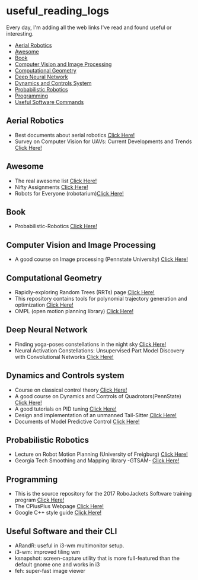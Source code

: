# useful_reading_logs
Every day, I'm adding all the web links I've read and found useful or interesting. 

* [Aerial Robotics](https://github.com/gajena/useful_reading_logs#aerial-robotics)
* [Awesome](https://github.com/gajena/useful_reading_logs#awesome)
* [Book](https://github.com/gajena/useful_reading_logs#book)
* [Computer Vision and Image Processing](https://github.com/gajena/useful_reading_logs#computer-vision-and-image-processing)
* [Computational Geometry](https://github.com/gajena/useful_reading_logs#computational-geometry)
* [Deep Neural Network](https://github.com/gajena/useful_reading_logs#deep-neural-network)
* [Dynamics and Controls System](https://github.com/gajena/useful_reading_logs#dynamics-and-controls-system)
* [Probabilistic Robotics](https://github.com/gajena/useful_reading_logs#probabilistic-robotics)
* [Programming](https://github.com/gajena/useful_reading_logs#programming)
* [Useful Software Commands](https://github.com/gajena/useful_reading_logs#useful-software-and-their-cli)
## Aerial Robotics
* Best documents about aerial robotics [Click Here!](http://www.kostasalexis.com/literature-and-links1.html)
* Survey on Computer Vision for UAVs: Current Developments and Trends [Click Here!](https://link.springer.com/content/pdf/10.1007%2Fs10846-017-0483-z.pdf)

## Awesome
* The real awesome list [Click Here!](https://github.com/sindresorhus/awesome#gaming)
* Nifty Assignments [Click Here!](http://nifty.stanford.edu/)
* Robots for Everyone (robotarium)[Click Here!](https://www.news.gatech.edu/features/robotarium-robotics-lab-accessible-all)

## Book
*  Probabilistic-Robotics [Click Here!](http://www.probabilistic-robotics.org/)

## Computer Vision and Image Processing
* A good course on Image processing (Pennstate University) [Click Here!](http://www.cse.psu.edu/~rtc12/CSE486/)

## Computational Geometry
* Rapidly-exploring Random Trees (RRTs) page [Click Here!](http://msl.cs.uiuc.edu/rrt/)
* This repository contains tools for polynomial trajectory generation and optimization [Click Here!](https://github.com/gajena/mav_trajectory_generation)
* OMPL (open motion planning library) [Click Here!](http://ompl.kavrakilab.org/index.html)

## Deep Neural Network
* Finding yoga-poses constellations in the night sky [Click Here!](http://community.wolfram.com/groups/-/m/t/1207400)
* Neural Activation Constellations: Unsupervised Part Model Discovery with Convolutional Networks [Click Here!](https://www.cv-foundation.org/openaccess/content_iccv_2015/papers/Simon_Neural_Activation_Constellations_ICCV_2015_paper.pdf)

## Dynamics and Controls system
* Course on classical control theory [Click Here!](http://www.dis.uniroma1.it/~lanari/ControlSystems/CS_Lectures_en.html)
* A good course on Dynamics and Controls of Quadrotors(PennState) [Click Here!](https://www.coursera.org/learn/robotics-flight/home/welcome)
* A good tutorials on PID tuning [Click Here!](http://brettbeauregard.com/blog/2011/04/improving-the-beginners-pid-introduction/)
* Design and implementation of an unmanned Tail-Sitter [Click Here!](http://ieeexplore.ieee.org/document/7353624/)
* Documents of Model Predictive Control [Click Here!](https://github.com/AerialRobotics-IITK/Wiki/wiki/Model-Predictive-Control-(MPC))

## Probabilistic Robotics
* Lecture on Robot Motion Planning (University of Freigburg) [Click Here!](http://ais.informatik.uni-freiburg.de/teaching/ss11/robotics/slides/)
* Georgia Tech Smoothing and Mapping library -GTSAM- [Click Here!](https://bitbucket.org/gtborg/gtsam/src/develop/)

## Programming
* This is the source repository for the 2017 RoboJackets Software training program [Click Here!](https://github.com/RoboJackets/software-training)
* The CPlusPlus Webpage [Click Here!](http://www.cplusplus.com/doc/tutorial/)
* Google C++ style guide [Click Here!](https://google.github.io/styleguide/cppguide.html)

## Useful Software and their CLI
* ARandR: useful in i3-wm multimonitor setup.
* i3-wm: improved tiling wm
* ksnapshot: screen-capture utility that is more full-featured than the default gnome one and works in i3
* feh: super-fast image viewer
